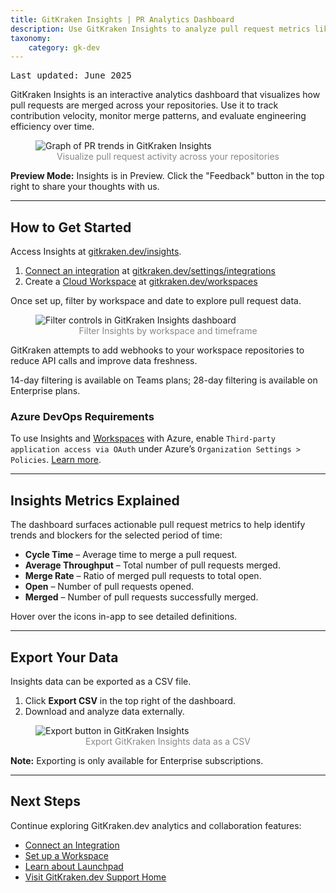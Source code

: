 ```yaml
---
title: GitKraken Insights | PR Analytics Dashboard 
description: Use GitKraken Insights to analyze pull request metrics like cycle time, merge rate, and throughput with a visual dashboard.
taxonomy:
    category: gk-dev
---
```


<kbd>Last updated: June 2025</kbd>

GitKraken Insights is an interactive analytics dashboard that visualizes how pull requests are merged across your repositories. Use it to track contribution velocity, monitor merge patterns, and evaluate engineering efficiency over time.

<figure>
  <img src="/wp-content/uploads/gkdev-insights.png" srcset="/wp-content/uploads/gkdev-insights@2x.png" class="img-bordered center help-center-img" alt="Graph of PR trends in GitKraken Insights">
  <figcaption style="color:#888;text-align:center">Visualize pull request activity across your repositories</figcaption>
</figure>

<div class='callout callout--warning'>
  <p><strong>Preview Mode:</strong> Insights is in Preview. Click the "Feedback" button in the top right to share your thoughts with us.</p>
</div>

***

## How to Get Started

Access Insights at [gitkraken.dev/insights](https://gitkraken.dev/insights?source=help_center).

1. [Connect an integration](/gk-dev/gk-dev-integrations/) at [gitkraken.dev/settings/integrations](https://gitkraken.dev/settings/integrations?source=help_center)
2. Create a [Cloud Workspace](/gk-dev/gk-dev-home/#workspaces) at [gitkraken.dev/workspaces](https://gitkraken.dev/workspaces?source=help_center)

Once set up, filter by workspace and date to explore pull request data.

<figure>
  <img src="/wp-content/uploads/gkdev-insights-filters.png" srcset="/wp-content/uploads/gkdev-insights-filters@2x.png" class="img-bordered center help-center-img" alt="Filter controls in GitKraken Insights dashboard">
  <figcaption style="color:#888;text-align:center">Filter Insights by workspace and timeframe</figcaption>
</figure>

<div class='callout callout--note'>
  <p>GitKraken attempts to add webhooks to your workspace repositories to reduce API calls and improve data freshness.</p>
  <p>14-day filtering is available on Teams plans; 28-day filtering is available on Enterprise plans.</p>
</div>

### Azure DevOps Requirements

To use Insights and [Workspaces](/gk-dev/gk-dev-home/#workspaces) with Azure, enable `Third-party application access via OAuth` under Azure’s `Organization Settings > Policies`. [Learn more](https://learn.microsoft.com/en-us/azure/devops/organizations/accounts/change-application-access-policies?view=azure-devops).

***

## Insights Metrics Explained

The dashboard surfaces actionable pull request metrics to help identify trends and blockers for the selected period of time:

- **Cycle Time** – Average time to merge a pull request.
- **Average Throughput** – Total number of pull requests merged.
- **Merge Rate** – Ratio of merged pull requests to total open.
- **Open** – Number of pull requests opened.
- **Merged** – Number of pull requests successfully merged.

Hover over the <i class="fa-solid fa-circle-info"></i> icons in-app to see detailed definitions.

***

## Export Your Data

Insights data can be exported as a CSV file.

1. Click **Export CSV** in the top right of the dashboard.
2. Download and analyze data externally.

<figure>
  <img src="/wp-content/uploads/gkdev-insights-export.png" srcset="/wp-content/uploads/gkdev-insights-export@2x.png" class="img-bordered center help-center-img" alt="Export button in GitKraken Insights">
  <figcaption style="color:#888;text-align:center">Export GitKraken Insights data as a CSV</figcaption>
</figure>

<div class='callout callout--note'>
  <p><strong>Note:</strong> Exporting is only available for Enterprise subscriptions.</p>
</div>

***

## Next Steps

Continue exploring GitKraken.dev analytics and collaboration features:
- [Connect an Integration](/gk-dev/gk-dev-integrations/)
- [Set up a Workspace](/gk-dev/gk-dev-home/#workspaces-organize-projects-by-team)
- [Learn about Launchpad](/gk-dev/gk-dev-home/#launchpad-your-daily-git-dashboard)
- [Visit GitKraken.dev Support Home](/gk-dev/gk-dev-home/)
